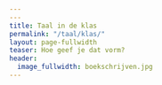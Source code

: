 ```yaml
---
---
title: Taal in de klas
permalink: "/taal/klas/"
layout: page-fullwidth
teaser: Hoe geef je dat vorm?
header:
  image_fullwidth: boekschrijven.jpg
---
```



